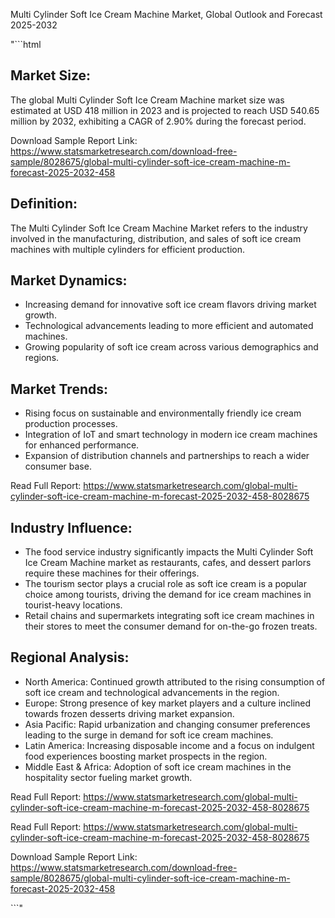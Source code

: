 Multi Cylinder Soft Ice Cream Machine Market, Global Outlook and Forecast 2025-2032


"```html
<h2>Market Size:</h2>
<p>The global Multi Cylinder Soft Ice Cream Machine market size was estimated at USD 418 million in 2023 and is projected to reach USD 540.65 million by 2032, exhibiting a CAGR of 2.90% during the forecast period.</p>
<p>Download Sample Report Link: <a href='https://www.statsmarketresearch.com/download-free-sample/8028675/global-multi-cylinder-soft-ice-cream-machine-m-forecast-2025-2032-458'>https://www.statsmarketresearch.com/download-free-sample/8028675/global-multi-cylinder-soft-ice-cream-machine-m-forecast-2025-2032-458</a></p>

<h2>Definition:</h2>
<p>The Multi Cylinder Soft Ice Cream Machine Market refers to the industry involved in the manufacturing, distribution, and sales of soft ice cream machines with multiple cylinders for efficient production.</p>

<h2>Market Dynamics:</h2>
<ul>
  <li>Increasing demand for innovative soft ice cream flavors driving market growth.</li>
  <li>Technological advancements leading to more efficient and automated machines.</li>
  <li>Growing popularity of soft ice cream across various demographics and regions.</li>
</ul>

<h2>Market Trends:</h2>
<ul>
  <li>Rising focus on sustainable and environmentally friendly ice cream production processes.</li>
  <li>Integration of IoT and smart technology in modern ice cream machines for enhanced performance.</li>
  <li>Expansion of distribution channels and partnerships to reach a wider consumer base.</li>
</ul>
<p>Read Full Report: <a href='https://www.statsmarketresearch.com/global-multi-cylinder-soft-ice-cream-machine-m-forecast-2025-2032-458-8028675'>https://www.statsmarketresearch.com/global-multi-cylinder-soft-ice-cream-machine-m-forecast-2025-2032-458-8028675</a></p>

<h2>Industry Influence:</h2>
<ul>
  <li>The food service industry significantly impacts the Multi Cylinder Soft Ice Cream Machine market as restaurants, cafes, and dessert parlors require these machines for their offerings.</li>
  <li>The tourism sector plays a crucial role as soft ice cream is a popular choice among tourists, driving the demand for ice cream machines in tourist-heavy locations.</li>
  <li>Retail chains and supermarkets integrating soft ice cream machines in their stores to meet the consumer demand for on-the-go frozen treats.</li>
</ul>

<h2>Regional Analysis:</h2>
<ul>
  <li>North America: Continued growth attributed to the rising consumption of soft ice cream and technological advancements in the region.</li>
  <li>Europe: Strong presence of key market players and a culture inclined towards frozen desserts driving market expansion.</li>
  <li>Asia Pacific: Rapid urbanization and changing consumer preferences leading to the surge in demand for soft ice cream machines.</li>
  <li>Latin America: Increasing disposable income and a focus on indulgent food experiences boosting market prospects in the region.</li>
  <li>Middle East & Africa: Adoption of soft ice cream machines in the hospitality sector fueling market growth.</li>
</ul>
<p>Read Full Report: <a href='https://www.statsmarketresearch.com/global-multi-cylinder-soft-ice-cream-machine-m-forecast-2025-2032-458-8028675'>https://www.statsmarketresearch.com/global-multi-cylinder-soft-ice-cream-machine-m-forecast-2025-2032-458-8028675</a></p>

<p>Read Full Report: <a href='https://www.statsmarketresearch.com/global-multi-cylinder-soft-ice-cream-machine-m-forecast-2025-2032-458-8028675'>https://www.statsmarketresearch.com/global-multi-cylinder-soft-ice-cream-machine-m-forecast-2025-2032-458-8028675</a></p>
<p>Download Sample Report Link: <a href='https://www.statsmarketresearch.com/download-free-sample/8028675/global-multi-cylinder-soft-ice-cream-machine-m-forecast-2025-2032-458'>https://www.statsmarketresearch.com/download-free-sample/8028675/global-multi-cylinder-soft-ice-cream-machine-m-forecast-2025-2032-458</a></p>
```"
